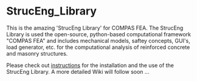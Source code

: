# StrucEng_Library

This is the amazing 'StrucEng Library' for COMPAS FEA. The StrucEng Library is used the open-source, python-based computational framework "COMPAS FEA" and includes  mechanical models, saftey concepts, GUI's, load generator, etc. for the computational analysis of reinforced concrete and masonry structures. 

Please check out [instructions](https://github.com/kfmResearch-NumericsTeam/StrucEng_Library/blob/main/Sandwichmodel/Example/Tutorial.pdf) for the installation and the use of the StrucEng Library. A more detailed Wiki will follow soon ...
